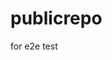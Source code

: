 # publicrepo
for e2e test























































































































































































































































































































































































































































































































































































































































































































































































































































































































































































































































































































































































































































































































































































































































































































































































































































































































































































































































































































































































































































































































































































































































































































































































































































































































































































































































































































































































































































































































































































































































































































































































































